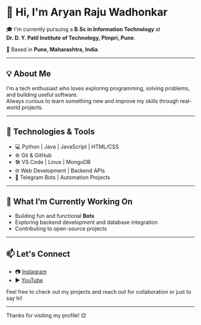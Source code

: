 # 👋 Hi, I'm Aryan Raju Wadhonkar

🎓 I'm currently pursuing a **B.Sc in Information Technology** at  
**Dr. D. Y. Patil Institute of Technology, Pimpri, Pune**.

📍 Based in **Pune, Maharashtra, India**.

---

## 💡 About Me

I'm a tech enthusiast who loves exploring programming, solving problems, and building useful software.  
Always curious to learn something new and improve my skills through real-world projects.

---

## 🔧 Technologies & Tools

- 💻 Python  | Java |  JavaScript |  HTML/CSS
- ⚙️ Git & GitHub
- 🛠️ VS Code | Linux | MongoDB
- 🌐 Web Development | Backend APIs
- 🤖 Telegram Bots | Automation Projects

---

## 🚀 What I’m Currently Working On

- Building fun and functional **Bots**
- Exploring backend development and database integration
- Contributing to open-source projects

---

## 📫 Let's Connect

- 📷 [Instagram](https://instagram.com/aryan.wadhonkar)
- ▶️ [YouTube](https://youtube.com/@Aryanwadhonkar)
<!--
- 🌐 [Portfolio](https://your-portfolio.com)
- 💼 [LinkedIn](https://www.linkedin.com/in/aryan-wadhonkar)
- 📧 Email: your.aryanwadhonkar27.com
-->

Feel free to check out my projects and reach out for collaboration or just to say hi!

---

Thanks for visiting my profile! 😊
